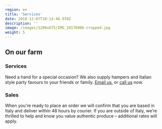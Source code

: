 ```yaml
---
region: en
title: 'Services'
date: 2018-12-07T10:14:48.939Z
description: ''
image: /images/1200x675/IMG_20170906-cropped.jpg
weight: 5
---
```


## On our farm
### Services

Need a hand for a special occasion? We also supply hampers and Italian style party favours to your friends or family. [Email us](#contact), or [call us](#call) now.

### Sales

When you're ready to place an order we will confirm that you are based in Italy and deliver within 48 hours by courier. If you are outside of Italy, we’re thrilled to help and know you value authentic produce – additional rates will apply.